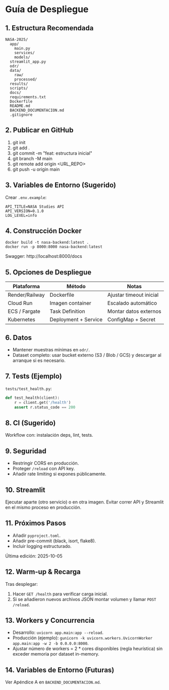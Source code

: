 # Guía de Despliegue

## 1. Estructura Recomendada
```
NASA-2025/
  app/
    main.py
    services/
    models/
  streamlit_app.py
  odr/
  data/
    raw/
    processed/
  results/
  scripts/
  docs/
  requirements.txt
  Dockerfile
  README.md
  BACKEND_DOCUMENTACION.md
  .gitignore
```

## 2. Publicar en GitHub
1. git init
2. git add .
3. git commit -m "feat: estructura inicial"
4. git branch -M main
5. git remote add origin <URL_REPO>
6. git push -u origin main

## 3. Variables de Entorno (Sugerido)
Crear `.env.example`:
```
API_TITLE=NASA Studies API
API_VERSION=0.1.0
LOG_LEVEL=info
```

## 4. Construcción Docker
```
docker build -t nasa-backend:latest .
docker run -p 8000:8000 nasa-backend:latest
```
Swagger: http://localhost:8000/docs

## 5. Opciones de Despliegue
| Plataforma | Método | Notas |
|-----------|--------|-------|
| Render/Railway | Dockerfile | Ajustar timeout inicial |
| Cloud Run | Imagen container | Escalado automático |
| ECS / Fargate | Task Definition | Montar datos externos |
| Kubernetes | Deployment + Service | ConfigMap + Secret |

## 6. Datos
- Mantener muestras mínimas en `odr/`.
- Dataset completo: usar bucket externo (S3 / Blob / GCS) y descargar al arranque si es necesario.

## 7. Tests (Ejemplo)
`tests/test_health.py`:
```python
def test_health(client):
    r = client.get('/health')
    assert r.status_code == 200
```

## 8. CI (Sugerido)
Workflow con: instalación deps, lint, tests.

## 9. Seguridad
- Restringir CORS en producción.
- Proteger `/reload` con API key.
- Añadir rate limiting si expones públicamente.

## 10. Streamlit
Ejecutar aparte (otro servicio) o en otra imagen. Evitar correr API y Streamlit en el mismo proceso en producción.

## 11. Próximos Pasos
- Añadir `pyproject.toml`.
- Añadir pre-commit (black, isort, flake8).
- Incluir logging estructurado.

Última edición: 2025-10-05

## 12. Warm-up & Recarga
Tras desplegar:
1. Hacer `GET /health` para verificar carga inicial.
2. Si se añadieron nuevos archivos JSON montar volumen y llamar `POST /reload`.

## 13. Workers y Concurrencia
- Desarrollo: `uvicorn app.main:app --reload`.
- Producción (ejemplo): `gunicorn -k uvicorn.workers.UvicornWorker app.main:app -w 2 -b 0.0.0.0:8000`.
- Ajustar número de workers = 2 * cores disponibles (regla heurística) sin exceder memoria por dataset in-memory.

## 14. Variables de Entorno (Futuras)
Ver Apéndice A en `BACKEND_DOCUMENTACION.md`.
